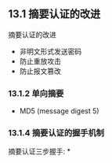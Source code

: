 ## 13.1 摘要认证的改进
摘要认证的改进
* 非明文形式发送密码
* 防止重放攻击
* 防止报文篡改

### 13.1.2 单向摘要
* MD5 (message digest 5)

### 13.1.4 摘要认证的握手机制 
摘要认证三步握手:
* 